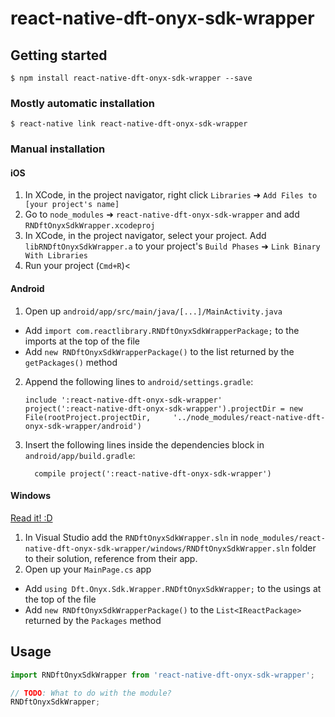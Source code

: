 
# react-native-dft-onyx-sdk-wrapper

## Getting started

`$ npm install react-native-dft-onyx-sdk-wrapper --save`

### Mostly automatic installation

`$ react-native link react-native-dft-onyx-sdk-wrapper`

### Manual installation


#### iOS

1. In XCode, in the project navigator, right click `Libraries` ➜ `Add Files to [your project's name]`
2. Go to `node_modules` ➜ `react-native-dft-onyx-sdk-wrapper` and add `RNDftOnyxSdkWrapper.xcodeproj`
3. In XCode, in the project navigator, select your project. Add `libRNDftOnyxSdkWrapper.a` to your project's `Build Phases` ➜ `Link Binary With Libraries`
4. Run your project (`Cmd+R`)<

#### Android

1. Open up `android/app/src/main/java/[...]/MainActivity.java`
  - Add `import com.reactlibrary.RNDftOnyxSdkWrapperPackage;` to the imports at the top of the file
  - Add `new RNDftOnyxSdkWrapperPackage()` to the list returned by the `getPackages()` method
2. Append the following lines to `android/settings.gradle`:
  	```
  	include ':react-native-dft-onyx-sdk-wrapper'
  	project(':react-native-dft-onyx-sdk-wrapper').projectDir = new File(rootProject.projectDir, 	'../node_modules/react-native-dft-onyx-sdk-wrapper/android')
  	```
3. Insert the following lines inside the dependencies block in `android/app/build.gradle`:
  	```
      compile project(':react-native-dft-onyx-sdk-wrapper')
  	```

#### Windows
[Read it! :D](https://github.com/ReactWindows/react-native)

1. In Visual Studio add the `RNDftOnyxSdkWrapper.sln` in `node_modules/react-native-dft-onyx-sdk-wrapper/windows/RNDftOnyxSdkWrapper.sln` folder to their solution, reference from their app.
2. Open up your `MainPage.cs` app
  - Add `using Dft.Onyx.Sdk.Wrapper.RNDftOnyxSdkWrapper;` to the usings at the top of the file
  - Add `new RNDftOnyxSdkWrapperPackage()` to the `List<IReactPackage>` returned by the `Packages` method


## Usage
```javascript
import RNDftOnyxSdkWrapper from 'react-native-dft-onyx-sdk-wrapper';

// TODO: What to do with the module?
RNDftOnyxSdkWrapper;
```
  